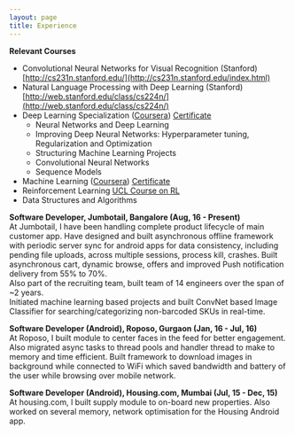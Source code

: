 ```yaml
---
layout: page
title: Experience
---
```


**Relevant Courses**
* Convolutional Neural Networks for Visual Recognition (Stanford) [http://cs231n.stanford.edu/](http://cs231n.stanford.edu/index.html)
* Natural Language Processing with Deep Learning (Stanford) [http://web.stanford.edu/class/cs224n/](http://web.stanford.edu/class/cs224n/)
* Deep Learning Specialization ([Coursera](https://www.coursera.org/specializations/deep-learning)) [Certificate](https://www.coursera.org/account/accomplishments/specialization/7ZMQ2T34CKY7)
  * Neural Networks and Deep Learning
  * Improving Deep Neural Networks: Hyperparameter tuning, Regularization and Optimization
  * Structuring Machine Learning Projects
  * Convolutional Neural Networks
  * Sequence Models
* Machine Learning ([Coursera](https://www.coursera.org/learn/machine-learning)) [Certificate](https://www.coursera.org/account/accomplishments/records/DJYR8NPWLFEB)
* Reinforcement Learning [UCL Course on RL](http://www0.cs.ucl.ac.uk/staff/d.silver/web/Teaching.html)
* Data Structures and Algorithms

**Software Developer, Jumbotail, Bangalore (Aug, 16 - Present)**  
At Jumbotail, I have been handling complete product lifecycle of main customer app. Have designed and built asynchronous offline framework with periodic server sync for android apps for data consistency, including pending file uploads, across multiple sessions, process kill, crashes. Built asynchronous cart, dynamic browse, offers and improved Push notification delivery from 55% to 70%.  
Also part of the recruiting team, built team of 14 engineers over the span of ~2 years.  
Initiated machine learning based projects and built ConvNet based Image Classifier for searching/categorizing non-barcoded SKUs in real-time.

**Software Developer (Android), Roposo, Gurgaon (Jan, 16 - Jul, 16)**  
At Roposo, I built module to center faces in the feed for better engagement. Also migrated async tasks to thread pools and handler thread to make to memory and time efficient.
Built framework to download images in background while connected to WiFi which saved bandwidth and battery of the user while browsing over mobile network.

**Software Developer (Android), Housing.com, Mumbai (Jul, 15 - Dec, 15)**  
At housing.com, I built supply module to on-board new properties. Also worked on several memory, network optimisation for the Housing Android app.
